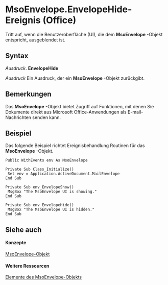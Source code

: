 
# MsoEnvelope.EnvelopeHide-Ereignis (Office)

Tritt auf, wenn die Benutzeroberfläche (UI), die dem  **MsoEnvelope** -Objekt entspricht, ausgeblendet ist.


## Syntax

 _Ausdruck_. **EnvelopeHide**

 _Ausdruck_ Ein Ausdruck, der ein **MsoEnvelope** -Objekt zurückgibt.


## Bemerkungen

Das  **MsoEnvelope** -Objekt bietet Zugriff auf Funktionen, mit denen Sie Dokumente direkt aus Microsoft Office-Anwendungen als E-mail-Nachrichten senden kann.


## Beispiel

Das folgende Beispiel richtet Ereignisbehandlung Routinen für das  **MsoEnvelope** -Objekt.


```
Public WithEvents env As MsoEnvelope 
 
Private Sub Class_Initialize() 
 Set env = Application.ActiveDocument.MailEnvelope 
End Sub 
 
Private Sub env_EnvelopeShow() 
 MsgBox "The MsoEnvelope UI is showing." 
End Sub 
 
Private Sub env_EnvelopeHide() 
 MsgBox "The MsoEnvelope UI is hidden." 
End Sub 

```


## Siehe auch


#### Konzepte


[MsoEnvelope-Objekt](64cfde6b-cd71-1d7b-0e8f-1181d88d9457.md)
#### Weitere Ressourcen


[Elemente des MsoEnvelope-Objekts](http://msdn.microsoft.com/library/49205dd9-e396-2c17-3b7c-f127d4de9607%28Office.15%29.aspx)